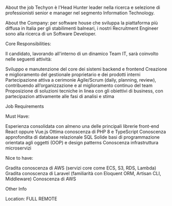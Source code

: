 About the job
Techyon è l'Head Hunter leader nella ricerca e selezione di professionisti senior e manager nel segmento Information Technology.

About the Company: per software house che sviluppa la piattaforma più diffusa in Italia per gli stabilimenti balneari, i nostri Recruitment Engineer sono alla ricerca di un Software Developer.

Core Responsibilities:

Il candidato, lavorando all'interno di un dinamico Team IT, sarà coinvolto nelle seguenti attività:

Sviluppo e manutenzione del core dei sistemi backend e frontend
Creazione e miglioramento del gestionale proprietario e dei prodotti interni 
Partecipazione attiva a cerimonie Agile/Scrum (daily, planning, review), contribuendo all’organizzazione e al miglioramento continuo del team
Proposizione di soluzioni tecniche in linea con gli obiettivi di business, con partecipazion attivamente alle fasi di analisi e stima

Job Requirements

Must Have:

Esperienza consolidata con almeno una delle principali librerie front-end React oppure Vue.js
Ottima conoscenza di PHP 8 e TypeScript
Conoscenza approfondita di database relazionale SQL
Solide basi di programmazione orientata agli oggetti (OOP) e design patterns
Conoscenza infrastruttura microservizi 

Nice to have:

Gradita conoscenza di AWS (servizi core come ECS, S3, RDS, Lambda)
Gradita conoscenza di Laravel (familiarità con Eloquent ORM, Artisan CLI, Middleware)
Conoscenza di AWS

Other Info

Location: FULL REMOTE
